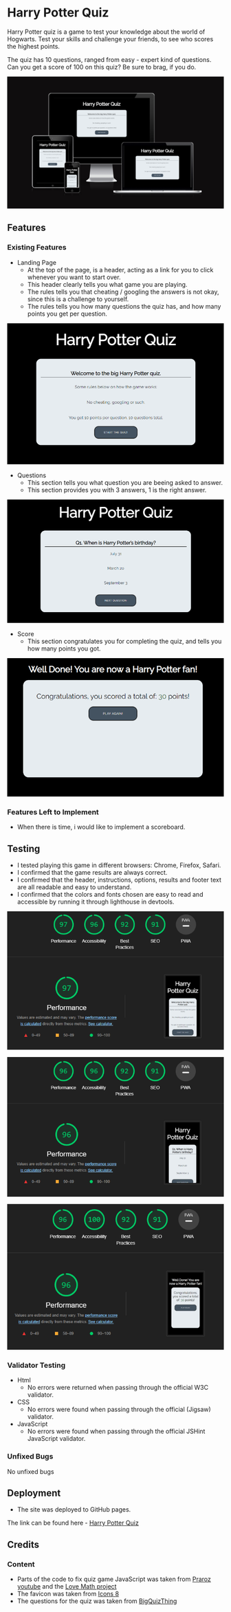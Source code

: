 # Harry Potter Quiz

Harry Potter quiz is a game to test your knowledge about the world of Hogwarts. Test your skills and challenge your friends, 
to see who scores the highest points.

The quiz has 10 questions, ranged from easy - expert kind of questions. Can you get a score of 100 on this quiz?
Be sure to brag, if you do.


![Am i responsive?](assets/pictures/quiz-responsive.png)

## Features

### Existing Features

 * Landing Page
   * At the top of the page, is a header, acting as a link for you to click whenever you want to start over.
   * This header clearly tells you what game you are playing.
   * The rules tells you that cheating / googling the answers is not okay, since this is a challenge to yourself.
   * The rules tells you how many questions the quiz has, and how many points you get per question.

![Landing Page](assets/pictures/landing.png)

* Questions
  * This section tells you what question you are beeing asked to answer.
  * This section provides you with 3 answers, 1 is the right answer.

![Questions](assets/pictures/quiz-onetoten.png)

* Score
  * This section congratulates you for completing the quiz, and tells you how many points you got.

![Score](assets/pictures/final-page.png)

### Features Left to Implement
 * When there is time, i would like to implement a scoreboard.

## Testing
 * I tested playing this game in different browsers: Chrome, Firefox, Safari.
 * I confirmed that the game results are always correct.
 * I confirmed that the header, instructions, options, results and footer text are all readable and easy to understand.
 * I confirmed that the colors and fonts chosen are easy to read and accessible by running it through lighthouse in devtools.

 ![Accessibility index](assets/pictures/Frontpage-lighthouse.png)

 ![Accessibility quiz](assets/pictures/quizpage-lighthouse.png)
 
 ![Accessibility final](assets/pictures/Finalpage-lighthouse.png)

### Validator Testing
 * Html
   * No errors were returned when passing through the official W3C validator.
 * CSS
   * No errors were found when passing through the official (Jigsaw) validator.
 * JavaScript
   * No errors were found when passing through the official JSHint JavaScript validator.

### Unfixed Bugs
No unfixed bugs

## Deployment
 * The site was deployed to GitHub pages.

The link can be found here - [Harry Potter Quiz](https://undie92.github.io/harry-quiz/)


## Credits
### Content
 * Parts of the code to fix quiz game JavaScript was taken from [Praroz youtube](https://www.youtube.com/watch?v=1ydfKDwsYbU) and the [Love Math project](https://github.com/Undie92/love-maths)
 * The favicon was taken from [Icons 8](https://icons8.com/icons/set/favicon)
 * The questions for the quiz was taken from [BigQuizThing](https://bigquizthing.com/trivia-questions-ans/harry-potter-trivia-questions-and-answers/)